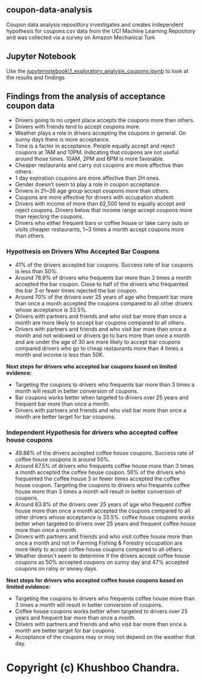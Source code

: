 ## coupon-data-analysis

Coupon data analysis reposittory investigates and creates independent hypothesis for coupons.csv data from the UCI Machine Learning Repository and was collected via a survey on Amazon Mechanical Turk

## Jupyter Notebook

Use the [jupyternotebook\1_exploratory_analysis_coupons.ipynb](https://github.com/khushboochandra07/coupon-data-analysis/blob/main/jupyternotebook/1_exploratory_analysis_coupons.ipynb) to look at the results and findings

## Findings from the analysis of acceptance coupon data

*  Drivers going to no urgent place accepts the coupons more than others.
*  Drivers with friends tend to accept coupons more.
*  Weather plays a role in drivers accepting the coupons in general. On sunny days there is more acceptance.
*  Time is a factor in acceptance. People equally accept and reject coupons at 7AM and 10PM. Indicating that coupons are not useful around those times. 10AM, 2PM and 6PM is more favorable.
*  Cheaper restaurants and carry out coupons are more affective than others.
*  1 day expiration coupons are more affective than 2H ones.
*  Gender doesn't seem to play a role in coupon acceptance.
*  Drivers in 21~26 age group accept coupons more than others.  
*  Coupons are more affective for drivers with occupation student.
*  Drivers with income of more than 62,500 tend to equally accept and reject coupons. Drivers below that income range accept coupons more than rejecting the coupons.
*  Drivers who either frequent bars or coffee house or take carry outs or visits cheaper restaurants, 1~3 times a month accept coupons more than others.

### **Hypothesis on Drivers Who Accepted Bar Coupons**  

*   41% of the drivers accepted bar coupons. Success rate of bar coupons is less than 50%.  
*   Around 76.9% of drivers who frequents bar more than 3 times a month accepted the bar coupon. Close to half of the drivers who frequented the bar 3 or fewer times rejected the bar coupon.
*   Around 70% of the drivers over 25 years of age who frequent bar more than once a month accepted the coupons compared to all other drivers whose acceptance is 33.5%.
*   Drivers with partners and friends and who visit bar more than once a month are more likely to accept bar coupons compared to all others.
*   Drivers with partners and friends and who visit bar more than once a month and not widowed or drivers go to bars more than once a month and are under the age of 30 are more likely to accept bar coupons compared drivers who go to cheap restaurants more than 4 times a month and income is less than 50K.

**Next steps for drivers who accepted bar coupons based on limited evidence:**
*   Targeting the coupons to drivers who frequents bar more than 3 times a month will result in better conversion of coupons.
*   Bar coupons works better when targeted to drivers over 25 years and frequent bar more than once a month.
*   Drivers with partners and friends and who visit bar more than once a month are better target for bar coupons.

### Independent Hypothesis for drivers who accepted coffee house coupons

*  49.86% of the drivers accepted coffee house coupons. Success rate of coffee house coupons is around 50%.
*  Around 67.5% of drivers who frequents coffee house more than 3 times a month accepted the coffee house coupon. 56% of the drivers who frequented the coffee house 3 or fewer times accepted the coffee house coupon. Targeting the coupons to drivers who frequents coffee house more than 3 times a month will result in better conversion of coupons.
*  Around 63.8% of the drivers over 25 years of age who frequent coffee house more than once a month accepted the coupons compared to all other drivers whose acceptance is 33.5%. coffee house coupons works better when targeted to drivers over 25 years and frequent coffee house more than once a month.
*  Drivers with partners and friends and who visit coffee house more than once a month and not in Farming Fishing & Forestry occupation are more likely to accept coffee house coupons compared to all others.
*  Weather doesn't seem to determine if the drivers accept coffee house coupons as 50% accepted coupons on sunny day and 47% accepted coupons on rainy or snowy days.

**Next steps for drivers who accepted coffee house coupons based on limited evidence:**
*   Targeting the coupons to drivers who frequents coffee house more than 3 times a month will result in better conversion of coupons.
*   Coffee house coupons works better when targeted to drivers over 25 years and frequent bar more than once a month.
*   Drivers with partners and friends and who visit bar more than once a month are better target for bar coupons.
*   Acceptance of the coupons may or moy not depend on the weather that day.


# Copyright (c) Khushboo Chandra.





